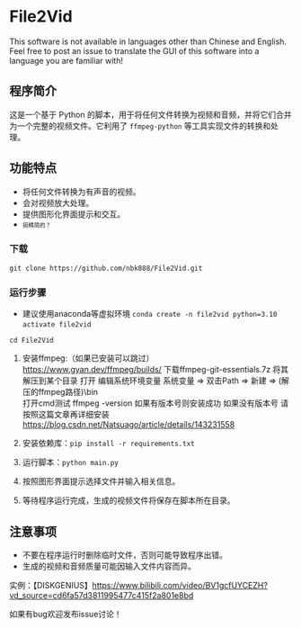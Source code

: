# File2Vid 
This software is not available in languages other than Chinese and English.
Feel free to post an issue to translate the GUI of this software into a language you are familiar with!

## 程序简介
 这是一个基于 Python 的脚本，用于将任何文件转换为视频和音频，并将它们合并为一个完整的视频文件。它利用了 `ffmpeg-python` 等工具实现文件的转换和处理。

## 功能特点
- 将任何文件转换为有声音的视频。
- 会对视频放大处理。
- 提供图形化界面提示和交互。
- <font size="1">挺精简的？</font>

### 下载
`git clone https://github.com/nbk888/File2Vid.git`


### 运行步骤
- 建议使用anaconda等虚拟环境
`conda create -n file2vid python=3.10`
`activate file2vid`

`cd File2Vid`

1. 安装ffmpeg:（如果已安装可以跳过）
https://www.gyan.dev/ffmpeg/builds/ 下载ffmpeg-git-essentials.7z
将其解压到某个目录
打开 编辑系统环境变量 系统变量 => 双击Path => 新建 => (解压的ffmpeg路径)\bin\
打开cmd测试 ffmpeg -version 如果有版本号则安装成功
如果没有版本号 请按照这篇文章再详细安装 https://blog.csdn.net/Natsuago/article/details/143231558


1. 安装依赖库：`pip install -r requirements.txt` 
2. 运行脚本：``python main.py``
3. 按照图形界面提示选择文件并输入相关信息。
4. 等待程序运行完成，生成的视频文件将保存在脚本所在目录。

## 注意事项
- 不要在程序运行时删除临时文件，否则可能导致程序出错。
- 生成的视频和音频质量可能因输入文件内容而异。

实例：【DISKGENIUS】https://www.bilibili.com/video/BV1gcfUYCEZH?vd_source=cd6fa57d3811995477c415f2a801e8bd

如果有bug欢迎发布issue讨论！    
